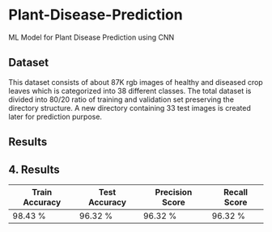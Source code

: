 # **Plant-Disease-Prediction**
ML Model for Plant Disease Prediction using CNN
## **Dataset** 
This dataset consists of about 87K rgb images of healthy and diseased crop leaves which is categorized into 38 different classes. The total dataset is divided into 80/20 ratio of training and validation set preserving the directory structure. A new directory containing 33 test images is created later for prediction purpose.
## **Results**
## 4. Results

| Train Accuracy | Test Accuracy | Precision Score | Recall Score |
|--------------|--------------|----------|-------------|
|98.43 % |96.32 % |96.32 % |96.32 % |
